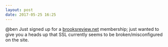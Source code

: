 ```yaml
---
layout: post
date: 2017-05-25 16:25
---
```

@ben Just signed up for a [brooksreview.net](https://brooksreview.net/) membership; just wanted to give you a heads up that SSL currently seems to be broken/misconfigured on the site.
